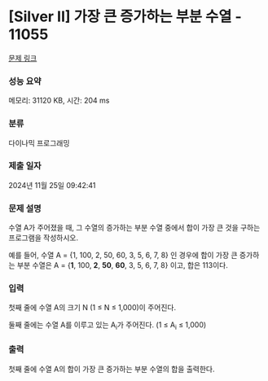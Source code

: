 # [Silver II] 가장 큰 증가하는 부분 수열 - 11055 

[문제 링크](https://www.acmicpc.net/problem/11055) 

### 성능 요약

메모리: 31120 KB, 시간: 204 ms

### 분류

다이나믹 프로그래밍

### 제출 일자

2024년 11월 25일 09:42:41

### 문제 설명

<p>수열 A가 주어졌을 때, 그 수열의 증가하는 부분 수열 중에서 합이 가장 큰 것을 구하는 프로그램을 작성하시오.</p>

<p>예를 들어, 수열 A = {1, 100, 2, 50, 60, 3, 5, 6, 7, 8} 인 경우에 합이 가장 큰 증가하는 부분 수열은 A = {<strong>1</strong>, 100, <strong>2</strong>, <strong>50</strong>, <strong>60</strong>, 3, 5, 6, 7, 8} 이고, 합은 113이다.</p>

### 입력 

 <p>첫째 줄에 수열 A의 크기 N (1 ≤ N ≤ 1,000)이 주어진다.</p>

<p>둘째 줄에는 수열 A를 이루고 있는 A<sub>i</sub>가 주어진다. (1 ≤ A<sub>i</sub> ≤ 1,000)</p>

### 출력 

 <p>첫째 줄에 수열 A의 합이 가장 큰 증가하는 부분 수열의 합을 출력한다.</p>

